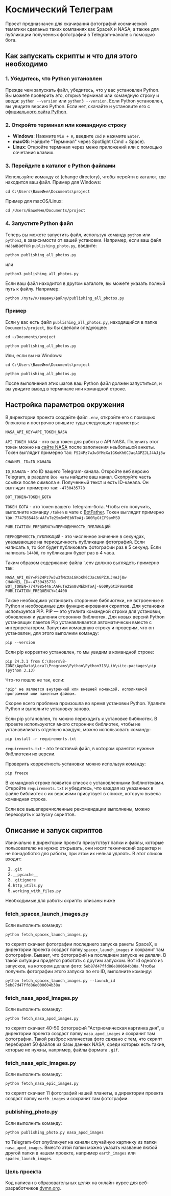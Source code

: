 # Космический Телеграм

Проект предназначен для скачивания фотографий космической тематики сделаных таких компаниях как SpaceX и NASA, а также для публикации полученных фотографий в Telegram-канале c помощью бота.

## Как запускать скрипты и что для этого необходимо

### 1. Убедитесь, что Python установлен
Прежде чем запускать файл, убедитесь, что у вас установлен Python. Вы можете проверить это, открыв терминал или командную строку и введя:
`python --version`
или
`python3 --version`.
Если Python установлен, вы увидите версию Python. Если нет, скачайте и установите его с [официального сайта Python](https://www.python.org/downloads/).

### 2. Откройте терминал или командную строку
- **Windows**: Нажмите `Win + R`, введите `cmd` и нажмите `Enter`.
- **macOS**: Найдите "Терминал" через Spotlight (Cmd + Space).
- **Linux**: Откройте терминал через меню приложений или с помощью сочетания клавиш.

### 3. Перейдите в каталог с Python файлами
Используйте команду `cd` (change directory), чтобы перейти в каталог, где находится ваш файл. 
Пример для Windows: 
```
cd C:\Users\ВашеИмя\Documents\project
```
Пример для macOS/Linux: 
```
cd /Users/ВашеИмя/Documents/project
```
### 4. Запустите Python файл
Теперь вы можете запустить файл, используя команду `python` или `python3`, в зависимости от вашей установки. Например, если ваш файл называется `publishing_photo.py`, введите:
```
python publishing_all_photos.py
```
или
```
python3 publishing_all_photos.py
```
Если ваш файл находится в другом каталоге, вы можете указать полный путь к файлу. Например:
```
python /путь/к/вашему/файлу/publishing_all_photos.py
```
### Пример
Если у вас есть файл `publishing_all_photos.py`, находящийся в папке `Documents/project`, вы бы сделали следующее:
```
cd ~/Documents/project
```
```
python publishing_all_photos.py
```

Или, если вы на Windows:
```
cd C:\Users\ВашеИмя\Documents\project
```
```
python publishing_all_photos.py
```

После выполнения этих шагов ваш Python файл должен запуститься, и вы увидите вывод в терминале или командной строке.

## Настройка параметров окружения
В директории проекта создайте файл `.env`, откройте его с помощью блокнота и построчно впишите туда следующие параметры: 
```
NASA_API_KEY=API_ТОКЕН_NASA
```
`API_ТОКЕН_NASA` - это ваш токен для работы с API NASA. Получить этот токен можно на [сайте NASA](https://api.nasa.gov/) после заполнения неьбольшой анкеты. Токен выглядит примерно так: `FS24Pz7wJw3fMcXa1GKoKh6CJacAGPZJLJ4AJj8w`
```
CHANNEL_ID=ID_КАНАЛА
```
`ID_КАНАЛА` - это ID вашего Telegram-канала. Откройте веб версию Telegram, в разделе `Все чаты` найдите ваш канал. Скопруйте часть ссылки после символа `#`. Полученный текст и есть ID-канала. Он выглядит примерно так: `-4730435778`
```
BOT_TOKEN=ТОКЕН_БОТА
```
`ТОКЕН_БОТА` - это токен вашего Telegram-бота. Чтобы его получить, выполните команду `/token` в чате с [BotFather](https://telegram.me/BotFather). Токен выглядит примерно так: `7747985446:AAFuTe2Sm8vMEbNToAj-G60RyGtIF9amMSD`
```
PUBLICATION_FREQUENCY=ПЕРИОДИЧНОСТЬ_ПУБЛИКАЦИЙ
```
`ПЕРИОДИЧНОСТЬ_ПУБЛИКАЦИЙ` - это численное значение в секундах, указывающее на периодичность публикации фотографий. Если написать `5`, то бот будет публиковать фотографии раз в 5 секунд. Если написать `14400`, то публикация будет раз в 4 часа.

Таким образом содержание файла `.env должно выглядеть примерно так:
```
NASA_API_KEY=FS24Pz7wJw3fMcXa1GKoKh6CJacAGPZJLJ4AJj8w
CHANNEL_ID=-4730435778
BOT_TOKEN=7747985446:AAFuTe2Sm8vMEbNToAj-G60RyGtIF9amMSD
PUBLICATION_FREQUENCY=14400
```

Также необходимо установить сторонние библиотеки, не встроенные в Python и необходимые для функционирования скриптов. Для установки используется PIP. PIP — это утилита командной строки для установки, обновления и удаления сторонних библиотек. Для новых версий Python установщик пакетов Pip устанавливается автоматически вместе с интерпретатором. Запустим командную строку и проверим, что он установлен, для этого выполним команду:
```
pip --version
```
Если pip корректно установлен, то мы увидим в командной строке:
```
pip 24.3.1 from C:\Users\B-ZONE\AppData\Local\Programs\Python\Python313\Lib\site-packages\pip (python 3.13)
```
Что-то пошло не так, если:
```
"pip" не является внутренней или внешней командой, исполняемой программой или пакетным файлом.
```
Скорее всего проблема произошла во время установки Python. Удалите Python и выполните установку заново.

Если pip установлен, то можно переходить к установке библиотек. В проекте используются много сторонних библиотек, чтобы не устанавиливать отдельно каждую, можно использовать команду:
```
pip install -r requirements.txt
```
`requirements.txt` - это текстовый файл, в котором хранятся нужные библиотеки их версии.

Проверить корректность установки можно используя команду:
```
pip freeze
```
В командной строке появится список с установленными библиотеками. Откройте `requirements.txt` и убедитесь, что каждая из указанных в файле библиотек с их версиями присутвует в списке, которую вывела командная строка.

Если все вышеперечисленные рекомендации выполнены, можно переходить к запуску скриптов.

## Описание и запуск скриптов
Изначально в директории проекта присутствут папки и файлы, которые пользователю не нужно открывать, они носят технический характер и не понадобятся для работы, при этом их нельзя удалять. В этот список входят:
1. `.git`
2. `__pycache__`
3. `.gitignore`
4. `http_utils.py`
5. `working_with_files.py`

Необходимые для работы скрипты описаны ниже

### fetch_spacex_launch_images.py
Если выполнить команду:
```
python fetch_spacex_launch_images.py
```
то скрипт скачает фотографии последнего запуска ракеты SpaceX, в директории проекта создаст папку `spacex_launch_images` и сохранит там фотографии. Бывает, что фотографий на последнем запуске не делали. В такой ситуации придётся работать с другим запуском. Вот id одного из запусков, на котором делали фото: `5eb87d47ffd86e000604b38a`. Чтобы получить фотографии этого запуска по его ID, выполните команду:
```
python fetch_spacex_launch_images.py --launch_id 5eb87d47ffd86e000604b38a
```

### fetch_nasa_apod_images.py
Если выполнить команду:
```
python fetch_nasa_apod_images.py
```
то скрипт скачает 40-50 фотографий "Астрномическая картинка дня", в директории проекта создаст папку `nasa_apod_images` и сохранит там фотографии. Такой разброс количества фото связано с тем, что скрипт перебирает 50 файлов из базы данных NASA, среди которых есть такие, которые не нужны, например, файлы формата `.gif`.

### fetch_nasa_epic_images.py
Если выполнить команду:
```
python fetch_nasa_epic_images.py
```
то скрипт скачает 11 фотографий нашей планеты, в директории проекта создаст папку `earth_images` и сохранит там фотографии.

### publishing_photo.py
Если выполнить команду:
```
python publishing_photo.py nasa_apod_images
```
то Telegram-бот опубликует на канали случайную картинку из папки `nasa_apod_images`. Вместо этой папки можно указать название любой другой папки в нашем проекте, например `earth_images` или `spacex_launch_images`.   




### Цель проекта

Код написан в образовательных целях на онлайн-курсе для веб-разработчиков [dvmn.org](https://dvmn.org/).
